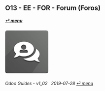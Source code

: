 ## O13 - EE - FOR - Forum (Foros)
#### [_&#x23CE; menu_](/o13/ee/o13-ee-guides_menu.md)  
### ![for](/doc/img/website_forum.png)
	
###### Odoo Guides - v1_02 &nbsp; 2019-07-28  [_&#x23CE; menu_](/o13/ee/o13-ee-guides_menu.md)  
